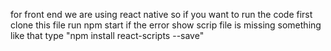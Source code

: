 for front end we are using react native so if you want to run the code  first clone this file run npm start
if the error show scrip file is missing something like that type "npm install react-scripts --save"
